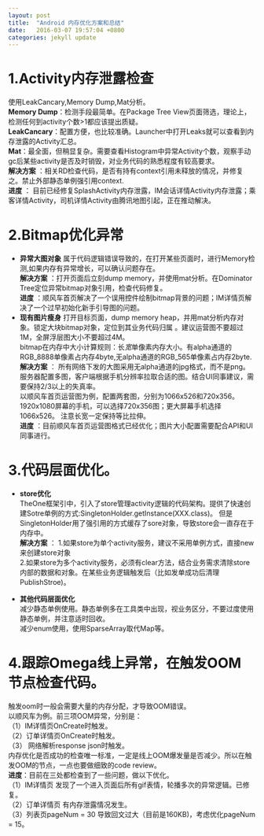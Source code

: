 ```yaml
---
layout: post
title:  "Android 内存优化方案和总结"
date:   2016-03-07 19:57:04 +0800
categories: jekyll update
---
```

# 1.Activity内存泄露检查
使用LeakCancary,Memory Dump,Mat分析。    
**Memory Dump**：检测手段最简单。在Package Tree View页面筛选，理论上，检测任何到activity个数>1都应该提出质疑。    
**LeakCancary**：配置方便，也比较准确。Launcher中打开Leaks就可以查看到内存泄露的Activity汇总。    
**Mat**：最全面，但稍显复杂。需要查看Histogram中异常Activity个数，观察手动gc后某些activity是否及时销毁，对业务代码的熟悉程度有较高要求。    
**解决方案** ：相关RD检查代码，是否有持有context引用未释放的情况，并修复之。禁止外部静态单例强引用context.  
**进度** ： 目前已经修复SplashActivity内存泄露，IM会话详情Activity内存泄露；乘客详情Activity，司机详情Activity由腾讯地图引起，正在推动解决。  




# 2.Bitmap优化异常 
- **异常大图对象** 
属于代码逻辑错误导致的，在打开某些页面时，进行Memory检测,如果内存有异常增长，可以确认问题存在。  
**解决方案** ：打开页面后立刻dump memory，并使用mat分析。在Dominator Tree定位异常bitmap对象引用，检查代码修复。  
**进度** ：顺风车首页解决了一个误用控件绘制bitmap背景的问题；IM详情页解决了一个过早初始化新手引导图的问题。  
- **现有图片瘦身** 
打开目标页面，dump memory heap，并用mat分析内存对象。锁定大块bitmap对象，定位到其业务代码归属 。建议运营图不要超过1M，全屏浮层图大小不要超过4M。  
bitmap在内存中大小计算规则：长*宽*单像素内存大小。有alpha通道的RGB_8888单像素占内存4byte,无alpha通道的RGB_565单像素占内存2byte.  
**解决方案** ： 所有网络下发的大图采用无alpha通道的jpg格式，而不是png。服务器配置多图，客户端根据手机分辨率拉取合适的图。结合UI同事建议，需要保持2/3以上的失真率。  
以顺风车首页运营图为例，配置两套图，分别为1066x526和720x356。1920x1080屏幕的手机，可以选择720x356图；更大屏幕手机选择1066x526。
注意长宽一定保持等比拉伸。  
**进度** ：目前顺风车首页运营图格式已经优化；图片大小配置需要配合API和UI同事进行。




# 3.代码层面优化。  
- **store优化**  
TheOne框架引中，引入了store管理activity逻辑的代码架构。提供了快速创建Sotre单例的方式:SingletonHolder.getInstance(XXX.class)。
但是SingletonHolder用了强引用的方式缓存了sore对象，导致store会一直存在于内存中。  
**解决方案** ：
1.如果store为单个activity服务，建议不采用单例方式，直接new来创建store对象  
2.如果store为多个activity服务，必须有clear方法，结合业务需求清除store内部的数据和对象。在某些业务逻辑触发后（比如发单成功后清理PublishStroe)。  

- **其他代码层面优化**  
减少静态单例使用。静态单例多在工具类中出现，视业务区分，不要过度使用静态单例，并注意适时回收。  
减少enum使用，使用SparseArray取代Map等。




# 4.跟踪Omega线上异常，在触发OOM 节点检查代码。  
触发oom时一般会需要大量的内存分配，才导致OOM错误。  
以顺风车为例。前三项OOM异常，分别是：     
（1）IM详情页OnCreate时触发。    
（2）订单详情页OnCreate时触发。     
（3） 网络解析response json时触发。    
内存优化是否成功的检查唯一标准，一定是线上OOM爆发量是否减少。所以在触发OOM的节点，一点也要做细致的code review。  
**进度**：目前在三处都检查到了一些问题，做以下优化。  
（1）IM详情页 发现了一个进入页面后所有gif表情，轮播多次的异常逻辑。已修复。  
（2）订单详情页 有内存泄露情况发生。  
（3）列表页pageNum = 30 导致回文过大（目前是160KB)，考虑优化pageNum = 15。  



[jekyll-docs]: http://jekyllrb.com/docs/home
[jekyll-gh]:   https://github.com/jekyll/jekyll
[jekyll-talk]: https://talk.jekyllrb.com/